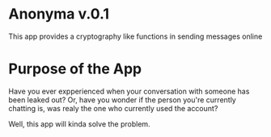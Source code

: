 #   Anonyma v.0.1

This app provides a cryptography like functions in sending messages online 
# Purpose of the App
 Have you ever expperienced when your conversation with someone has been leaked out? Or, have you wonder if the person you're currently chatting is, was realy the one who currently used the account?
 
 Well, this app will kinda solve the problem.
